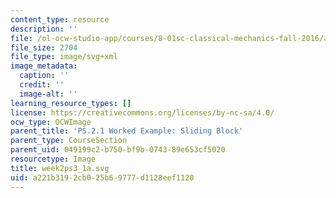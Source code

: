 ```yaml
---
content_type: resource
description: ''
file: /ol-ocw-studio-app/courses/8-01sc-classical-mechanics-fall-2016/a221b3192cb025b69777d1128eef1120_week2ps3_1a.svg
file_size: 2704
file_type: image/svg+xml
image_metadata:
  caption: ''
  credit: ''
  image-alt: ''
learning_resource_types: []
license: https://creativecommons.org/licenses/by-nc-sa/4.0/
ocw_type: OCWImage
parent_title: 'PS.2.1 Worked Example: Sliding Block'
parent_type: CourseSection
parent_uid: 049199c2-b750-bf9b-0743-89e653cf5020
resourcetype: Image
title: week2ps3_1a.svg
uid: a221b319-2cb0-25b6-9777-d1128eef1120
---
```


